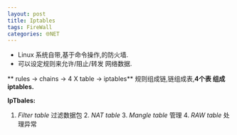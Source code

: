 ```yaml
---
layout: post
title: Iptables
tags: FireWall
categories: 🌐NET
---
```



- Linux 系统自带,基于命令操作,的防火墙.
- 可以设定规则来允许/阻止/转发 网络数据.

** rules  → chains →   4 X table   → iptables**
  规则组成链,链组成表,**4个表 组成iptables.**

**IpTbales:** 

1. *Filter  table*  过滤数据包
	2. *NAT     table* 
	3. *Mangle  table*  管理
	4. *RAW     table*  处理异常


